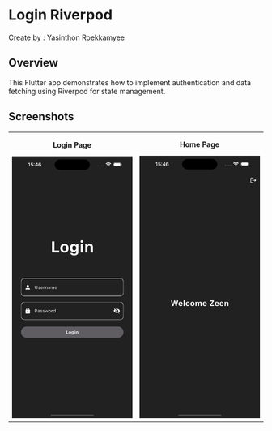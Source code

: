 # Login Riverpod
Create by : Yasinthon Roekkamyee


## Overview
This Flutter app demonstrates how to implement authentication and data fetching using Riverpod for state management.


## Screenshots

<table>
  <tr>
    <td>
      <p align="center"><b>Login Page</b></p>
      <img src="screenshots/login.png" alt="Login Page" width="300"/>
    </td>
    <td>
      <p align="center"><b>Home Page</b></p>
      <img src="screenshots/home.png" alt="Home Page" width="300"/>
    </td>
    
  </tr>
 
</table>
